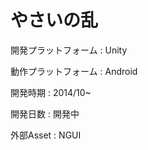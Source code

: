 やさいの乱
==========

開発プラットフォーム : Unity

動作プラットフォーム : Android

開発時期 : 2014/10~

開発日数 : 開発中

外部Asset : NGUI
